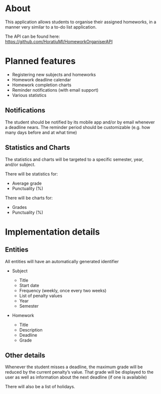 # About
This application allows students to organise their assigned homeworks, in a manner very similar to a to-do list application.

The API can be found here: https://github.com/HoratiuMl/HomeworkOrganiserAPI

# Planned features
- Registering new subjects and homeworks
- Homework deadline calendar
- Homework completion charts
- Reminder notifications (with email support)
- Various statistics

## Notifications
The student should be notified by its mobile app and/or by email whenever a deadline nears. The reminder period should be customizable (e.g. how many days before and at what time)

## Statistics and Charts
The statistics and charts will be targeted to a specific semester, year, and/or subject.

There will be statistics for:
- Average grade
- Punctuality (%)

There will be charts for:
- Grades
- Punctuality (%)

# Implementation details

## Entities
All entities will have an automatically generated identifier

- Subject
    - Title
    - Start date
    - Frequency (weekly, once every two weeks)
    - List of penalty values
    - Year
    - Semester

- Homework
    - Title
    - Description
    - Deadline
    - Grade
    
## Other details
Whenever the student misses a deadline, the maximum grade will be reduced by the current penalty’s value. That grade will be displayed to the user as well as information about the next deadline (if one is availabile)

There will also be a list of holidays.
